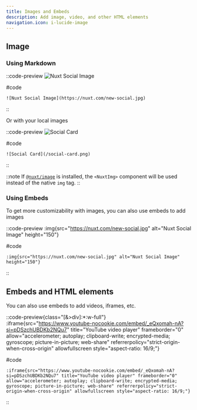 ```yaml
---
title: Images and Embeds
description: Add image, video, and other HTML elements
navigation.icon: i-lucide-image
---
```


## Image

### Using Markdown

::code-preview
![Nuxt Social Image](https://nuxt.com/new-social.jpg)

#code

```mdc
![Nuxt Social Image](https://nuxt.com/new-social.jpg)
```

::

Or with your local images

::code-preview
![Social Card](/social-card.png)

#code

```mdc
![Social Card](/social-card.png)
```

::

::note
If [`@nuxt/image`](https://image.nuxt.com/get-started/installation) is installed, the `<NuxtImg>` component will be used instead of the native `img` tag.
::

### Using Embeds

To get more customizability with images, you can also use embeds to add images

::code-preview
:img{src="https://nuxt.com/new-social.jpg" alt="Nuxt Social Image" height="150"}

#code

```mdc
:img{src="https://nuxt.com/new-social.jpg" alt="Nuxt Social Image" height="150"}
```

::

## Embeds and HTML elements

You can also use embeds to add videos, iframes, etc.

::code-preview{class="[&>div]:*:w-full"}
:iframe{src="https://www.youtube-nocookie.com/embed/_eQxomah-nA?si=pDSzchUBDKb2NQu7" title="YouTube video player" frameborder="0" allow="accelerometer; autoplay; clipboard-write; encrypted-media; gyroscope; picture-in-picture; web-share" referrerpolicy="strict-origin-when-cross-origin" allowfullscreen style="aspect-ratio: 16/9;"}

#code

```mdc
:iframe{src="https://www.youtube-nocookie.com/embed/_eQxomah-nA?si=pDSzchUBDKb2NQu7" title="YouTube video player" frameborder="0" allow="accelerometer; autoplay; clipboard-write; encrypted-media; gyroscope; picture-in-picture; web-share" referrerpolicy="strict-origin-when-cross-origin" allowfullscreen style="aspect-ratio: 16/9;"}
```

::
